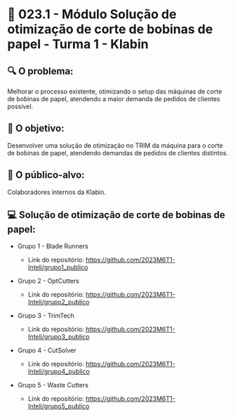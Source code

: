 # 🙋‍ 023.1 - Módulo Solução de otimização de corte de bobinas de papel - Turma 1 - Klabin

## 🔍 O problema:

Melhorar o processo existente, otimizando o setup das máquinas de corte de bobinas de papel, atendendo a maior demanda de pedidos de clientes possível.

## 🎯 O objetivo:

Desenvolver uma solução de otimização no TRIM da máquina para o corte de bobinas de papel, atendendo demandas de pedidos de clientes distintos.


## 🧩 O público-alvo:

Colaboradores internos da Klabin.


## 💻  Solução de otimização de corte de bobinas de papel:

- Grupo 1 - Blade Runners
  - Link do repositório: https://github.com/2023M6T1-Inteli/grupo1_publico

- Grupo 2 - OptCutters
  - Link do repositório: https://github.com/2023M6T1-Inteli/grupo2_publico

- Grupo 3 - TrimTech
  - Link do repositório: https://github.com/2023M6T1-Inteli/grupo3_publico

- Grupo 4 - CutSolver
  - Link do repositório: https://github.com/2023M6T1-Inteli/grupo4_publico

- Grupo 5 - Waste Cutters
  - Link do repositório: https://github.com/2023M6T1-Inteli/grupo5_publico
